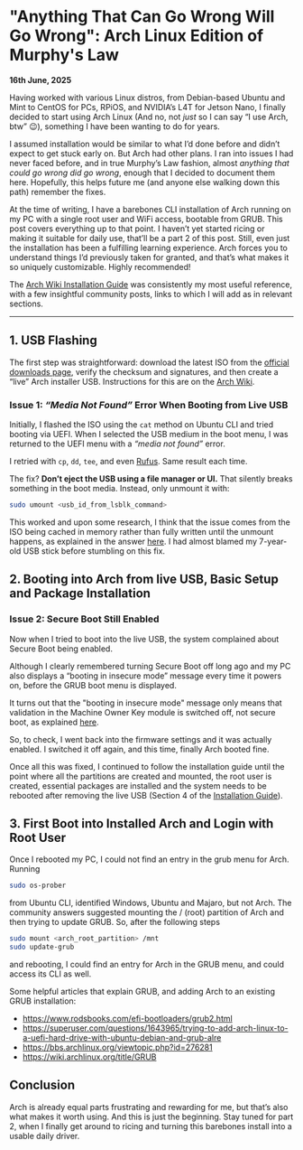 # "Anything That Can Go Wrong Will Go Wrong": Arch Linux Edition of Murphy's Law

**16th June, 2025**

Having worked with various Linux distros, from Debian-based Ubuntu and Mint to CentOS for PCs, RPiOS, and NVIDIA’s L4T for Jetson Nano, I finally decided to start using Arch Linux (And no, not *just* so I can say “I use Arch, btw” 😉), something I have been wanting to do for years.

I assumed installation would be similar to what I’d done before and didn’t expect to get stuck early on. But Arch had other plans. I ran into issues I had never faced before, and in true Murphy’s Law fashion, almost *anything that could go wrong did go wrong*, enough that I decided to document them here. Hopefully, this helps future me (and anyone else walking down this path) remember the fixes.  

At the time of writing, I have a barebones CLI installation of Arch running on my PC with a single root user and WiFi access, bootable from GRUB. This post covers everything up to that point. I haven’t yet started ricing or making it suitable for daily use, that’ll be a part 2 of this post. Still, even just the installation has been a fulfilling learning experience. Arch forces you to understand things I’d previously taken for granted, and that’s what makes it so uniquely customizable. Highly recommended!  

The [Arch Wiki Installation Guide](https://wiki.archlinux.org/title/Installation_guide) was consistently my most useful reference, with a few insightful community posts, links to which I will add as in relevant sections.  

---

## 1. USB Flashing

The first step was straightforward: download the latest ISO from the [official downloads page](https://archlinux.org/download/), verify the checksum and signatures, and then create a “live” Arch installer USB. Instructions for this are on the [Arch Wiki](https://wiki.archlinux.org/title/USB_flash_installation_medium).  

### Issue 1: *“Media Not Found”* Error When Booting from Live USB  
Initially, I flashed the ISO using the `cat` method on Ubuntu CLI and tried booting via UEFI. When I selected the USB medium in the boot menu, I was returned to the UEFI menu with a *“media not found”* error.  

I retried with `cp`, `dd`, `tee`, and even [Rufus](http://rufus.ie/en/). Same result each time.  

The fix? **Don’t eject the USB using a file manager or UI.** That silently breaks something in the boot media. Instead, only unmount it with:  

```bash
sudo umount <usb_id_from_lsblk_command>
```

This worked and upon some research, I think that the issue comes from the ISO being cached in memory rather than fully written until the unmount happens, as explained in the answer [here](https://www.linux.org/threads/unmount-vs-eject.27273/). I had almost blamed my 7-year-old USB stick before stumbling on this fix.

## 2. Booting into Arch from live USB, Basic Setup and Package Installation

### Issue 2: Secure Boot Still Enabled

Now when I tried to boot into the live USB, the system complained about Secure Boot being enabled.

Although I clearly remembered turning Secure Boot off long ago and my PC also displays a “booting in insecure mode” message every time it powers on, before the GRUB boot menu is displayed.

It turns out that the "booting in insecure mode" message only means that validation in the Machine Owner Key module is switched off, not secure boot, as explained [here](https://askubuntu.com/questions/726052/ubuntu-booting-in-insecure-mode-with-secureboot-enabled).

So, to check, I went back into the firmware settings and it was actually enabled. I switched it off again, and this time, finally Arch booted fine.


Once all this was fixed, I continued to follow the installation guide until the point where all the partitions are created and mounted, the root user is created, essential packages are installed and the system needs to be rebooted after removing the live USB (Section 4 of the [Installation Guide](https://wiki.archlinux.org/title/Installation_guide)).

## 3. First Boot into Installed Arch and Login with Root User

Once I rebooted my PC, I could not find an entry in the grub menu for Arch. Running

```bash
sudo os-prober
```

from Ubuntu CLI, identified Windows, Ubuntu and Majaro, but not Arch. The community answers suggested mounting the / (root) partition of Arch and then trying to update GRUB. So, after the following steps

```bash
sudo mount <arch_root_partition> /mnt
sudo update-grub
```
and rebooting, I could find an entry for Arch in the GRUB menu, and could access its CLI as well.

Some helpful articles that explain GRUB, and adding Arch to an existing GRUB installation:
- https://www.rodsbooks.com/efi-bootloaders/grub2.html
- https://superuser.com/questions/1643965/trying-to-add-arch-linux-to-a-uefi-hard-drive-with-ubuntu-debian-and-grub-alre
- https://bbs.archlinux.org/viewtopic.php?id=276281
- https://wiki.archlinux.org/title/GRUB


## Conclusion
Arch is already equal parts frustrating and rewarding for me, but that’s also what makes it worth using. And this is just the beginning. Stay tuned for part 2, when I finally get around to ricing and turning this barebones install into a usable daily driver.
